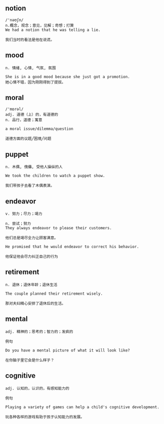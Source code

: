 ## notion
```
/'nəʊʃn/
n.概念，观念；意见，见解；奇想；打算
We had a notion that he was telling a lie.

我们当时的看法是他在说谎。
```

## mood
```
n. 情绪, 心情, 气氛, 氛围

She is in a good mood because she just got a promotion.
她心情不错，因为刚刚得到了提拔。
```

## moral
```
/'mɒrəl/
adj. 道德（上）的，有道德的
n. 品行，道德；寓意

a moral issue/dilemma/question

道德方面的议题╱困境╱问题
```
## puppet
```
n. 木偶, 傀儡, 受他人操纵的人

We took the children to watch a puppet show.

我们带孩子去看了木偶表演。
```
## endeavor
```
v. 努力；尽力；竭力

n. 尝试；努力
They always endeavor to please their customers.

他们总是竭尽全力让顾客满意。

He promised that he would endeavor to correct his behavior.

他保证他会尽力纠正自己的行为
```
## retirement
```
n. 退休；退休年龄；退休生活

The couple planned their retirement wisely.

那对夫妇精心安排了退休后的生活。
```

## mental
```
adj. 精神的；思考的；智力的；发疯的

例句

Do you have a mental picture of what it will look like?

在你脑子里它会是什么样子？
```
## cognitive
```
adj. 认知的，认识的，有感知能力的

例句

Playing a variety of games can help a child's cognitive development.

玩各种各样的游戏有助于孩子认知能力的发展。
```